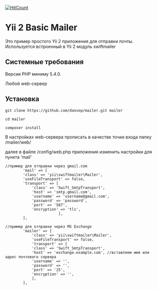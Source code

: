 [![HitCount](http://hits.dwyl.com/danvop/mailer.svg)](http://hits.dwyl.com/danvop/mailer)

Yii 2 Basic Mailer
============================

Это пример простого Yii 2 приложения для отправки почты.
Используется встроенный в Yii 2 модуль swiftmailer

Системные требования
------------

Версия PHP миниму 5.4.0.

Любой web-сервер

Установка
------------

~~~ 
git clone https://github.com/danvop/mailer.git mailer

cd mailer

composer install
~~~

В настройках web-сервера прописать в качестве точки входа папку /mailer/web/

далее в файле /config/web.php приложения изменить настройки для пункта 'mail'
~~~
//пример для отправки через gmail.com
        'mail' => [
        'class' => 'yii\swiftmailer\Mailer',
        'useFileTransport' => false,
        'transport' => [
            'class' => 'Swift_SmtpTransport',
            'host' => 'smtp.gmail.com',
            'username' => 'username@gmail.com',
            'password' => 'password',
            'port' => '587',
            'encryption' => 'tls',
                        ],
        ],
~~~

~~~
//пример для отправки через MS Exchange
        'mailer' => [
            'class' => 'yii\swiftmailer\Mailer',
            'useFileTransport' => false,
            'transport' => [
            'class' => 'Swift_SmtpTransport',
            'host' => 'exchange.example.com', //вставляем имя или адрес почтового сервера
            'username' => '', 
            'password' => '',
            'port' => '25',
            'encryption' => '',
            ],
        ],
~~~

